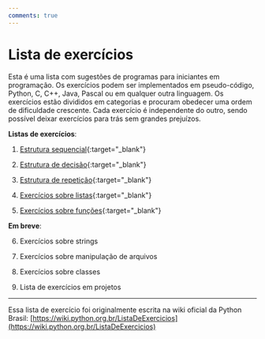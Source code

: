 ```yaml
---
comments: true
---
```


# Lista de exercícios

Esta é uma lista com sugestões de programas para iniciantes em programação. Os exercícios podem ser implementados em pseudo-código, Python, C, C++, Java, Pascal ou em qualquer outra linguagem. Os exercícios estão divididos em categorias e procuram obedecer uma ordem de dificuldade crescente. Cada exercício é independente do outro, sendo possível deixar exercícios para trás sem grandes prejuízos.


**Listas de exercícios**:

1. [Estrutura sequencial](01_estrutura_sequencial.md){:target="_blank"}

2. [Estrutura de decisão](02_estrutura_de_decisao.md){:target="_blank"}

3. [Estrutura de repetição](03_estrutura_de_repeticao.md){:target="_blank"}

4. [Exercícios sobre listas](04_listas.md){:target="_blank"}

4. [Exercícios sobre funções](05_funcoes.md){:target="_blank"}


**Em breve**:

6. Exercícios sobre strings

7. Exercícios sobre manipulação de arquivos

8. Exercícios sobre classes

9. Lista de exercícios em projetos


---

Essa lista de exercício foi originalmente escrita na wiki oficial da Python Brasil: [https://wiki.python.org.br/ListaDeExercicios](https://wiki.python.org.br/ListaDeExercicios)
